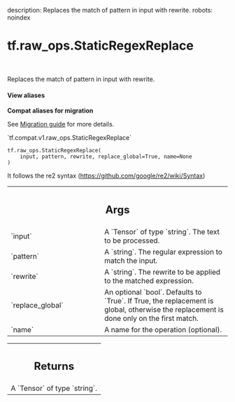 description: Replaces the match of pattern in input with rewrite.
robots: noindex

# tf.raw_ops.StaticRegexReplace

<!-- Insert buttons and diff -->

<table class="tfo-notebook-buttons tfo-api nocontent" align="left">

</table>



Replaces the match of pattern in input with rewrite.


<section class="expandable">
  <h4 class="showalways">View aliases</h4>
  <p>
<b>Compat aliases for migration</b>
<p>See
<a href="https://www.tensorflow.org/guide/migrate">Migration guide</a> for
more details.</p>
<p>`tf.compat.v1.raw_ops.StaticRegexReplace`</p>
</p>
</section>

<pre class="devsite-click-to-copy prettyprint lang-py tfo-signature-link">
<code>tf.raw_ops.StaticRegexReplace(
    input, pattern, rewrite, replace_global=True, name=None
)
</code></pre>



<!-- Placeholder for "Used in" -->

It follows the re2 syntax (https://github.com/google/re2/wiki/Syntax)

<!-- Tabular view -->
 <table class="responsive fixed orange">
<colgroup><col width="214px"><col></colgroup>
<tr><th colspan="2"><h2 class="add-link">Args</h2></th></tr>

<tr>
<td>
`input`<a id="input"></a>
</td>
<td>
A `Tensor` of type `string`. The text to be processed.
</td>
</tr><tr>
<td>
`pattern`<a id="pattern"></a>
</td>
<td>
A `string`. The regular expression to match the input.
</td>
</tr><tr>
<td>
`rewrite`<a id="rewrite"></a>
</td>
<td>
A `string`. The rewrite to be applied to the matched expression.
</td>
</tr><tr>
<td>
`replace_global`<a id="replace_global"></a>
</td>
<td>
An optional `bool`. Defaults to `True`.
If True, the replacement is global, otherwise the replacement
is done only on the first match.
</td>
</tr><tr>
<td>
`name`<a id="name"></a>
</td>
<td>
A name for the operation (optional).
</td>
</tr>
</table>



<!-- Tabular view -->
 <table class="responsive fixed orange">
<colgroup><col width="214px"><col></colgroup>
<tr><th colspan="2"><h2 class="add-link">Returns</h2></th></tr>
<tr class="alt">
<td colspan="2">
A `Tensor` of type `string`.
</td>
</tr>

</table>

